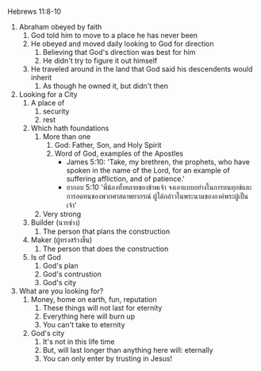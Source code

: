 Hebrews 11:8-10

1. Abraham obeyed by faith
   1. God told him to move to a place he has never been
   2. He obeyed and moved daily looking to God for direction
      1. Believing that God's direction was best for him
      2. He didn't try to figure it out himself
   3. He traveled around in the land that God said his descendents would inherit
      1. As though he owned it, but didn't then
2. Looking for a City
   1. A place of
      1. security
      2. rest
   2. Which hath foundations
      1. More than one
         1. God: Father, Son, and Holy Spirit
         2. Word of God, examples of the Apostles
            - James 5:10: 'Take, my brethren, the prophets, who have spoken in the name of the Lord, for an example of suffering affliction, and of patience.'
            - ยากอบ 5:10 'พี่น้องทั้งหลายของข้าพเจ้า จงเอาแบบอย่างในการทนทุกข์และการอดทนของพวกศาสดาพยากรณ์ ผู้ได้กล่าวในพระนามขององค์พระผู้เป็นเจ้า'
      2. Very strong
   3. Builder (นายช่าง)
      1. The person that plans the construction
   4. Maker (ผู้ทรงสร้างขึ้น)
      1. The person that does the construction
   5. Is of God
      1. God's plan
      2. God's contrustion
      3. God's city
3. What are you looking for?
   1. Money, home on earth, fun, reputation
      1. These things will not last for eternity
      2. Everything here will burn up
      3. You can't take to eternity
   2. God's city
      1. It's not in this life time
      2. But, will last longer than anything here will: eternally
      3. You can only enter by trusting in Jesus!